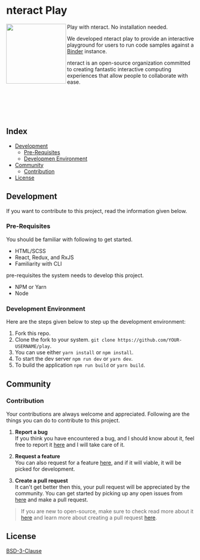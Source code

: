 # nteract Play
<p>
<img align= "left" src="https://avatars0.githubusercontent.com/u/12401040?s=200&v=4" width="160">
Play with nteract. No installation needed.

We developed nteract play to provide an interactive playground for users to run code samples against a [Binder](https://mybinder.org) instance. 

nteract is an open-source organization committed to creating fantastic interactive computing experiences that allow people to collaborate with ease.
</p><br><br><br><br>

## Index

- [Development](#development)
  - [Pre-Requisites](#pre-requisites)
  - [Developmen Environment](#development-environment)
- [Community](#community)
  - [Contribution](#contribution)
- [License](#license)

## Development

If you want to contribute to this project, read the information given below.

### Pre-Requisites

You should be familiar with following to get started.

- HTML/SCSS
- React, Redux, and RxJS
- Familiarity with CLI

pre-requisites the system needs to develop this project.

- NPM or Yarn
- Node

### Development Environment

Here are the steps given below to step up the development environment:

1. Fork this repo.
2. Clone the fork to your system. `git clone https://github.com/YOUR-USERNAME/play`.
3. You can use either `yarn install` or `npm install`.
4. To start the dev server `npm run dev` or `yarn dev`.
5. To build the application `npm run build` or `yarn build`.

## Community

### Contribution

 Your contributions are always welcome and appreciated. Following are the things you can do to contribute to this project.

 1. **Report a bug** <br>
 If you think you have encountered a bug, and I should know about it, feel free to report it [here](https://github.com/nteract/play/issues/new) and I will take care of it.

 2. **Request a feature** <br>
 You can also request for a feature [here](https://github.com/nteract/play/issues/new), and if it will viable, it will be picked for development.

 3. **Create a pull request** <br>
 It can't get better then this, your pull request will be appreciated by the community. You can get started by picking up any open issues from [here](https://github.com/nteract/play/issues) and make a pull request.

 > If you are new to open-source, make sure to check read more about it [here](https://www.digitalocean.com/community/tutorial_series/an-introduction-to-open-source) and learn more about creating a pull request [here](https://www.digitalocean.com/community/tutorials/how-to-create-a-pull-request-on-github).

##  License
[BSD-3-Clause](https://choosealicense.com/licenses/bsd-3-clause/)

